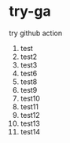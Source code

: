 # try-ga

try github action

1. test
1. test2
1. test3
1. test6
1. test8
1. test9
1. test10
1. test11
1. test12
1. test13
1. test14